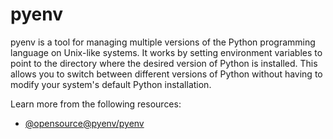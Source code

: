 # pyenv

pyenv is a tool for managing multiple versions of the Python programming language on Unix-like systems. It works by setting environment variables to point to the directory where the desired version of Python is installed. This allows you to switch between different versions of Python without having to modify your system's default Python installation.

Learn more from the following resources:

- [@opensource@pyenv/pyenv](https://github.com/pyenv/pyenv)
